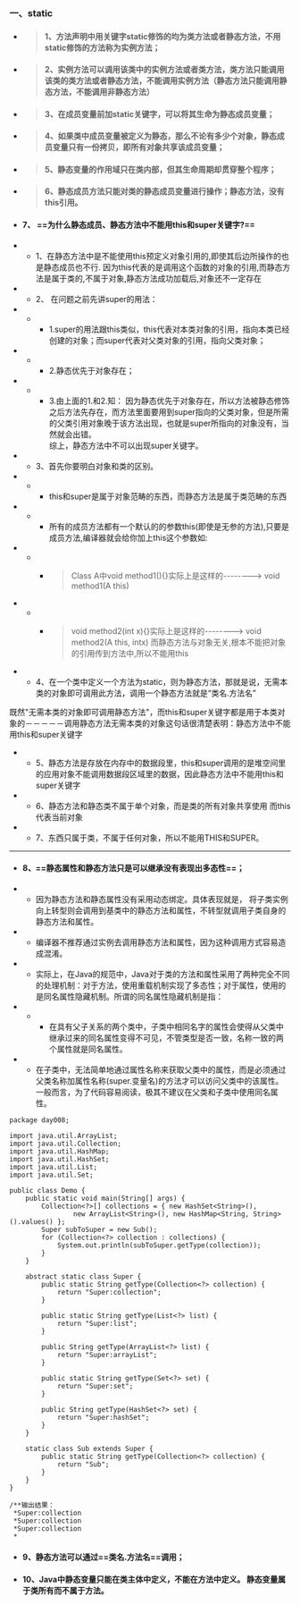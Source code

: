### 一、static
- >#### 1、方法声明中用关键字static修饰的均为类方法或者静态方法，不用static修饰的方法称为实例方法；


- >#### 2、实例方法可以调用该类中的实例方法或者类方法，类方法只能调用该类的类方法或者静态方法，不能调用实例方法（静态方法只能调用静态方法，不能调用非静态方法）

- >#### 3、在成员变量前加static关键字，可以将其生命为静态成员变量；

- >#### 4、如果类中成员变量被定义为静态，那么不论有多少个对象，静态成员变量只有一份拷贝，即所有对象共享该成员变量；

- >#### 5、静态变量的作用域只在类内部，但其生命周期却贯穿整个程序；

- >#### 6、静态成员方法只能对类的静态成员变量进行操作；静态方法，没有this引用。


- #### 7、 ==为什么静态成员、静态方法中不能用this和super关键字?==


- - 1、在静态方法中是不能使用this预定义对象引用的,即使其后边所操作的也是静态成员也不行.
因为this代表的是调用这个函数的对象的引用,而静态方法是属于类的,不属于对象,静态方法成功加载后,对象还不一定存在

 

- - 2、 在问题之前先讲super的用法：

- - - 1.super的用法跟this类似，this代表对本类对象的引用，指向本类已经创建的对象；而super代表对父类对象的引用，指向父类对象；

- - - 2.静态优先于对象存在；

- - - 3.由上面的1.和2.知：
因为静态优先于对象存在，所以方法被静态修饰之后方法先存在，而方法里面要用到super指向的父类对象，但是所需的父类引用对象晚于该方法出现，也就是super所指向的对象没有，当然就会出错。<br>
综上，静态方法中不可以出现super关键字。

 

- - 3、首先你要明白对象和类的区别。

- - - this和super是属于对象范畴的东西，而静态方法是属于类范畴的东西

- - - 所有的成员方法都有一个默认的的参数this(即使是无参的方法),只要是成员方法,编译器就会给你加上this这个参数如:<br>

- - - > Class A中void method1(){}实际上是这样的--------> void method1(A this)

- - - > void method2(int x){}实际上是这样的--------> void method2(A this, intx)
而静态方法与对象无关,根本不能把对象的引用传到方法中,所以不能用this
 

- - 4、在一个类中定义一个方法为static，则为静态方法，那就是说，无需本类的对象即可调用此方法，调用一个静态方法就是“类名.方法名”<br>

既然"无需本类的对象即可调用静态方法"，而this和super关键字都是用于本类对象的－－－－－调用静态方法无需本类的对象这句话很清楚表明：静态方法中不能用this和super关键字

 

- - 5、静态方法是存放在内存中的数据段里，this和super调用的是堆空间里的应用对象不能调用数据段区域里的数据，因此静态方法中不能用this和super关键字

 

- - 6、静态方法和静态类不属于单个对象，而是类的所有对象共享使用
而this代表当前对象

 

- - 7、东西只属于类，不属于任何对象，所以不能用THIS和SUPER。

---

- #### 8、==静态属性和静态方法只是可以继承没有表现出多态性==；

- - 因为静态方法和静态属性没有采用动态绑定。具体表现就是，  将子类实例向上转型则会调用到基类中的静态方法和属性，不转型就调用子类自身的静态方法和属性。<br>

- - 编译器不推荐通过实例去调用静态方法和属性，因为这种调用方式容易造成混淆。 <br>

- - 实际上，在Java的规范中，Java对于类的方法和属性采用了两种完全不同的处理机制：对于方法，使用重载机制实现了多态性；对于属性，使用的是同名属性隐藏机制。所谓的同名属性隐藏机制是指：<br>

- - - 在具有父子关系的两个类中，子类中相同名字的属性会使得从父类中继承过来的同名属性变得不可见，不管类型是否一致，名称一致的两个属性就是同名属性。<br>

- - 在子类中，无法简单地通过属性名称来获取父类中的属性，而是必须通过父类名称加属性名称(super.变量名)的方法才可以访问父类中的该属性。一般而言，为了代码容易阅读，极其不建议在父类和子类中使用同名属性。

```
package day008;

import java.util.ArrayList;
import java.util.Collection;
import java.util.HashMap;
import java.util.HashSet;
import java.util.List;
import java.util.Set;

public class Demo {
    public static void main(String[] args) {
        Collection<?>[] collections = { new HashSet<String>(),
                new ArrayList<String>(), new HashMap<String, String>().values() };
        Super subToSuper = new Sub();
        for (Collection<?> collection : collections) {
            System.out.println(subToSuper.getType(collection));
        }
    }

    abstract static class Super {
        public static String getType(Collection<?> collection) {
            return "Super:collection";
        }

        public static String getType(List<?> list) {
            return "Super:list";
        }

        public String getType(ArrayList<?> list) {
            return "Super:arrayList";
        }

        public static String getType(Set<?> set) {
            return "Super:set";
        }

        public String getType(HashSet<?> set) {
            return "Super:hashSet";
        }
    }

    static class Sub extends Super {
        public static String getType(Collection<?> collection) {
            return "Sub";
        }
    }
}

/**输出结果：
 *Super:collection
 *Super:collection
 *Super:collection
 *

```

- #### 9、静态方法可以通过==类名.方法名==调用；

- #### 10、Java中静态变量只能在类主体中定义，不能在方法中定义。 静态变量属于类所有而不属于方法。